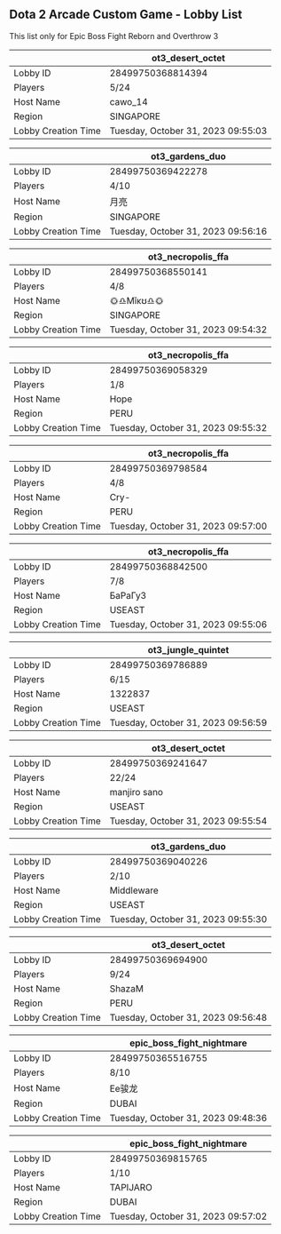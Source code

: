 ## Dota 2 Arcade Custom Game - Lobby List

This list only for Epic Boss Fight Reborn and Overthrow 3

|  | ot3_desert_octet |
| ------ | ------ |
| Lobby ID | 28499750368814394 |
| Players | 5/24 |
| Host Name | cawo_14 |
| Region | SINGAPORE |
| Lobby Creation Time | Tuesday, October 31, 2023 09:55:03 |


|  | ot3_gardens_duo |
| ------ | ------ |
| Lobby ID | 28499750369422278 |
| Players | 4/10 |
| Host Name | 月亮 |
| Region | SINGAPORE |
| Lobby Creation Time | Tuesday, October 31, 2023 09:56:16 |


|  | ot3_necropolis_ffa |
| ------ | ------ |
| Lobby ID | 28499750368550141 |
| Players | 4/8 |
| Host Name | 🌞♎Ⅿǐĸʊ♎🌞 |
| Region | SINGAPORE |
| Lobby Creation Time | Tuesday, October 31, 2023 09:54:32 |


|  | ot3_necropolis_ffa |
| ------ | ------ |
| Lobby ID | 28499750369058329 |
| Players | 1/8 |
| Host Name | Hope |
| Region | PERU |
| Lobby Creation Time | Tuesday, October 31, 2023 09:55:32 |


|  | ot3_necropolis_ffa |
| ------ | ------ |
| Lobby ID | 28499750369798584 |
| Players | 4/8 |
| Host Name | Cry- |
| Region | PERU |
| Lobby Creation Time | Tuesday, October 31, 2023 09:57:00 |


|  | ot3_necropolis_ffa |
| ------ | ------ |
| Lobby ID | 28499750368842500 |
| Players | 7/8 |
| Host Name | БаРаГуЗ |
| Region | USEAST |
| Lobby Creation Time | Tuesday, October 31, 2023 09:55:06 |


|  | ot3_jungle_quintet |
| ------ | ------ |
| Lobby ID | 28499750369786889 |
| Players | 6/15 |
| Host Name | 1322837 |
| Region | USEAST |
| Lobby Creation Time | Tuesday, October 31, 2023 09:56:59 |


|  | ot3_desert_octet |
| ------ | ------ |
| Lobby ID | 28499750369241647 |
| Players | 22/24 |
| Host Name | manjiro sano |
| Region | USEAST |
| Lobby Creation Time | Tuesday, October 31, 2023 09:55:54 |


|  | ot3_gardens_duo |
| ------ | ------ |
| Lobby ID | 28499750369040226 |
| Players | 2/10 |
| Host Name | Middleware |
| Region | USEAST |
| Lobby Creation Time | Tuesday, October 31, 2023 09:55:30 |


|  | ot3_desert_octet |
| ------ | ------ |
| Lobby ID | 28499750369694900 |
| Players | 9/24 |
| Host Name | ShazaM |
| Region | PERU |
| Lobby Creation Time | Tuesday, October 31, 2023 09:56:48 |


|  | epic_boss_fight_nightmare |
| ------ | ------ |
| Lobby ID | 28499750365516755 |
| Players | 8/10 |
| Host Name | Ee骏龙 |
| Region | DUBAI |
| Lobby Creation Time | Tuesday, October 31, 2023 09:48:36 |


|  | epic_boss_fight_nightmare |
| ------ | ------ |
| Lobby ID | 28499750369815765 |
| Players | 1/10 |
| Host Name | TAPIJARO |
| Region | DUBAI |
| Lobby Creation Time | Tuesday, October 31, 2023 09:57:02 |


